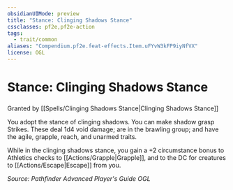 ```yaml
---
obsidianUIMode: preview
title: "Stance: Clinging Shadows Stance"
cssclasses: pf2e,pf2e-action
tags:
  - trait/common
aliases: "Compendium.pf2e.feat-effects.Item.uFYvW3kFP9iyNfVX"
license: OGL
---
```

# Stance: Clinging Shadows Stance

### 






Granted by [[Spells/Clinging Shadows Stance|Clinging Shadows Stance]]

You adopt the stance of clinging shadows. You can make shadow grasp Strikes. These deal 1d4 void damage; are in the brawling group; and have the agile, grapple, reach, and unarmed traits.

While in the clinging shadows stance, you gain a +2 circumstance bonus to Athletics checks to [[Actions/Grapple|Grapple]], and to the DC for creatures to [[Actions/Escape|Escape]] from you.

*Source: Pathfinder Advanced Player's Guide*
*OGL*
